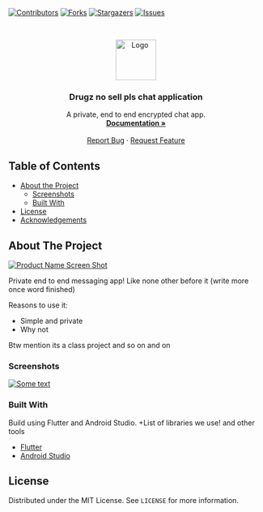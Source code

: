 
[![Contributors][contributors-shield]][contributors-url]
[![Forks][forks-shield]][forks-url]
[![Stargazers][stars-shield]][stars-url]
[![Issues][issues-shield]][issues-url]

<!-- PROJECT LOGO -->
<br />
<p align="center">
  <a href="https://github.com/othneildrew/Best-README-Template">
    <img src="https://www.zilliondesigns.com/blog/wp-content/uploads/Clear-App-Icon.jpg" alt="Logo" width="80" height="80">
  </a>

  <h3 align="center">Drugz no sell pls chat application</h3>

  <p align="center">
    A private, end to end encrypted chat app.
    <br />
    <a href="https://github.com/crowjambo/software_engineering_project/wiki"><strong>Documentation »</strong></a>
    <br />
    <br />
    <a href="https://github.com/othneildrew/Best-README-Template/issues">Report Bug</a>
    ·
    <a href="https://github.com/othneildrew/Best-README-Template/issues">Request Feature</a>
  </p>
</p>

<!-- TABLE OF CONTENTS -->
## Table of Contents

* [About the Project](#about-the-project)
  * [Screenshots](#screenshots)
  * [Built With](#built-with)
* [License](#license)
* [Acknowledgements](#acknowledgements)

<!-- ABOUT THE PROJECT -->
## About The Project

[![Product Name Screen Shot][product-screenshot]]()

Private end to end messaging app! Like none other before it (write more once word finished)

Reasons to use it:
* Simple and private
* Why not

Btw mention its a class project and so on and on

### Screenshots

[![Some text][product-screenshot2]]()

### Built With
Build using Flutter and Android Studio. +List of libraries we use! and other tools
* [Flutter](https://flutter.dev/)
* [Android Studio](https://developer.android.com/studio)

<!-- LICENSE -->
## License

Distributed under the MIT License. See `LICENSE` for more information.

<!-- MARKDOWN LINKS & IMAGES -->
<!-- https://www.markdownguide.org/basic-syntax/#reference-style-links -->
[contributors-shield]: https://img.shields.io/github/contributors/othneildrew/Best-README-Template.svg?style=flat-square
[contributors-url]: https://github.com/othneildrew/Best-README-Template/graphs/contributors
[forks-shield]: https://img.shields.io/github/forks/othneildrew/Best-README-Template.svg?style=flat-square
[forks-url]: https://github.com/othneildrew/Best-README-Template/network/members
[stars-shield]: https://img.shields.io/github/stars/othneildrew/Best-README-Template.svg?style=flat-square
[stars-url]: https://github.com/othneildrew/Best-README-Template/stargazers
[issues-shield]: https://img.shields.io/github/issues/othneildrew/Best-README-Template.svg?style=flat-square
[issues-url]: https://github.com/othneildrew/Best-README-Template/issues
[license-shield]: https://img.shields.io/github/license/othneildrew/Best-README-Template.svg?style=flat-square
[license-url]: https://github.com/othneildrew/Best-README-Template/blob/master/LICENSE.txt
[linkedin-shield]: https://img.shields.io/badge/-LinkedIn-black.svg?style=flat-square&logo=linkedin&colorB=555
[linkedin-url]: https://linkedin.com/in/othneildrew
[product-screenshot]: https://i.pinimg.com/originals/58/1d/70/581d70d8bbf01e11a5d537f542ea2d96.png
[product-screenshot2]: https://cdn57.androidauthority.net/wp-content/uploads/2019/03/Chewy-screenshot-2019-1200x675.jpg

